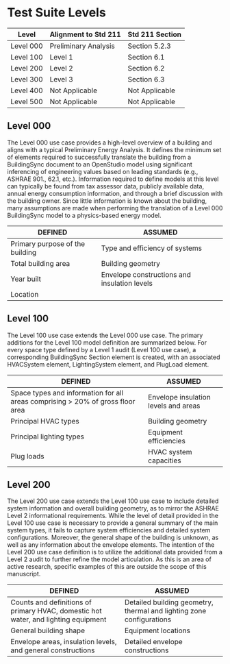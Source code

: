 # Test Suite Levels

| Level | Alignment to Std 211 | Std 211 Section |
|-----------|----------------------|-----------------|
| Level 000 | Preliminary Analysis | Section 5.2.3 |
| Level 100 | Level 1 | Section 6.1 |
| Level 200 | Level 2 | Section 6.2 |
| Level 300 | Level 3 | Section 6.3 |
| Level 400 | Not Applicable | Not Applicable |
| Level 500 | Not Applicable | Not Applicable |


## Level 000
The Level 000 use case provides a high-level overview of a building and aligns with a typical Preliminary Energy Analysis.  It defines the minimum set of elements required to successfully translate the building from a BuildingSync document to an OpenStudio model using significant inferencing of engineering values based on leading standards (e.g., ASHRAE 901., 62.1, etc.).  Information required to define models at this level can typically be found from tax assessor data, publicly available data, annual energy consumption information, and through a brief discussion with the building owner.  Since little information is known about the building, many assumptions are made when performing the translation of a Level 000 BuildingSync model to a physics-based energy model.

| DEFINED | ASSUMED |
|---------------------------------|----------------------------------------------|
| Primary purpose of the building | Type and efficiency of systems |
| Total building area | Building geometry |
| Year built | Envelope constructions and insulation levels |
| Location |  |

## Level 100
The Level 100 use case extends the Level 000 use case.  The primary additions for the Level 100 model definition are summarized below.  For every space type defined by a Level 1 audit (Level 100 use case), a corresponding BuildingSync Section element is created, with an associated HVACSystem element, LightingSystem element, and PlugLoad element.

| DEFINED | ASSUMED |
|--------------------------------------------------------------------------------|--------------------------------------|
| Space types and information for all areas comprising > 20% of gross floor area | Envelope insulation levels and areas |
| Principal HVAC types | Building geometry |
| Principal lighting types | Equipment efficiencies |
| Plug loads | HVAC system capacities |

## Level 200
The Level 200 use case extends the Level 100 use case to include detailed system information and overall building geometry, as to mirror the ASHRAE Level 2 informational requirements.  While the level of detail provided in the Level 100 use case is necessary to provide a general summary of the main system types, it fails to capture system efficiencies and detailed system configurations.  Moreover, the general shape of the building is unknown, as well as any information about the envelope elements.  The intention of the Level 200 use case definition is to utilize the additional data provided from a Level 2 audit to further refine the model articulation.  As this is an area of active research, specific examples of this are outside the scope of this manuscript.

| DEFINED | ASSUMED |
|------------------------------------------------------------------------------------|----------------------------------------------------------------------|
| Counts and definitions of primary HVAC, domestic hot water, and lighting equipment | Detailed building geometry, thermal and lighting zone configurations |
| General building shape | Equipment locations |
| Envelope areas, insulation levels, and general constructions | Detailed envelope constructions |